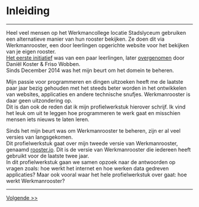 # Inleiding
---
Heel veel mensen op het Werkmancollege locatie Stadslyceum gebruiken een alternatieve manier van hun rooster bekijken. Ze doen dit via Werkmanrooster, een door leerlingen opgerichte website voor het bekijken van je eigen rooster.  
[Het eerste initiatief](http://web.archive.org/web/20101216064457/http://werkmanrooster.nl/) was van een paar leerlingen, later [overgenomen](http://web.archive.org/web/20140103031959/http://werkmanrooster.nl/) door Daniël Koster & Friso Wobben.  
Sinds December 2014 was het mijn beurt om het domein te beheren.

Mijn passie voor programmeren en dingen uitzoeken heeft me de laatste paar jaar bezig gehouden met het steeds beter worden in het ontwikkelen van websites, applicaties en andere technische snufjes. Werkmanrooster is daar geen uitzondering op.  
Dit is dan ook de reden dat ik mijn profielwerkstuk hierover schrijf. Ik vind het leuk om uit te leggen hoe programmeren te werk gaat en misschien mensen iets nieuws te laten leren.

Sinds het mijn beurt was om Werkmanrooster te beheren, zijn er al veel versies van langsgekomen.  
Dit profielwerkstuk gaat over mijn tweede versie van Werkmanrooster, genaamd [rooster.io](http://github.com/96aa48/rooster.io). Dit is de versie van Werkmanrooster die iedereen heeft gebruikt voor de laatste twee jaar.  
In dit profielwerkstuk gaan we samen opzoek naar de antwoorden op vragen zoals: hoe werkt het internet en hoe werken data gedreven applicaties? Maar ook vooral waar het hele profielwerkstuk over gaat: hoe werkt Werkmanrooster?

---
[Volgende >>](/moeilijkheidsgraad)

